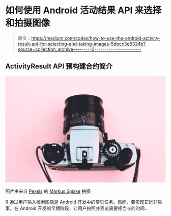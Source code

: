 # 如何使用 Android 活动结果 API 来选择和拍摄图像

> 原文：<https://medium.com/codex/how-to-use-the-android-activity-result-api-for-selecting-and-taking-images-5dbcc3e6324b?source=collection_archive---------0----------------------->

## ActivityResult API 预构建合约简介

![](img/c6fb0d3a3c05aa2fd58b9f4489c0c9aa.png)

照片由来自 [Pexels](https://www.pexels.com/de-de/foto/schwarz-silber-kamera-auf-braunem-holztisch-1002638/?utm_content=attributionCopyText&utm_medium=referral&utm_source=pexels) 的 [Markus Spiske](https://www.pexels.com/de-de/@markusspiske?utm_content=attributionCopyText&utm_medium=referral&utm_source=pexels) 拍摄

R 通过用户输入检索图像是 Android 开发中的常见任务。然而，要实现它远非易事。在 Android 开发的早期阶段，让用户拍照并预览需要相当长的时间…